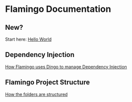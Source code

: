 # Flamingo Documentation

## New?

Start here: [Hello World](HelloWorld.md)

## Dependency Injection

[How Flamingo uses Dingo to manage Dependency Injection](dependency-injection.md)

## Flamingo Project Structure

[How the folders are structured](structure.md)
